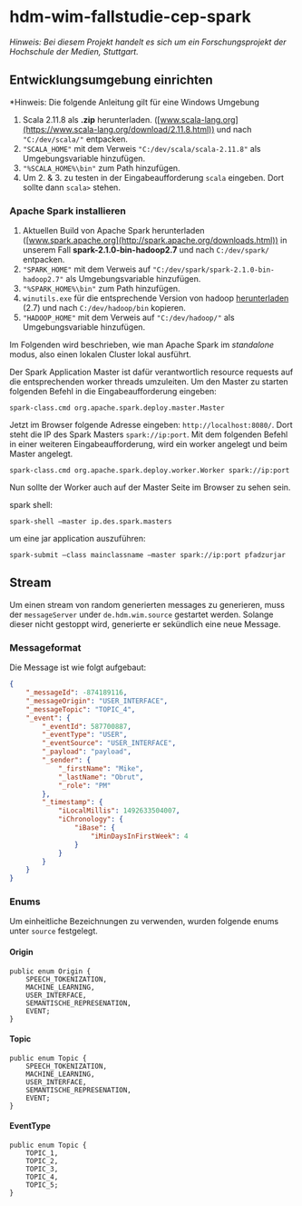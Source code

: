 # hdm-wim-fallstudie-cep-spark

*Hinweis: Bei diesem Projekt handelt es sich um ein Forschungsprojekt der Hochschule der Medien, Stuttgart.*

## Entwicklungsumgebung einrichten

*Hinweis: Die folgende Anleitung gilt für eine Windows Umgebung

1. Scala 2.11.8 als **.zip** herunterladen. ([www.scala-lang.org](https://www.scala-lang.org/download/2.11.8.html)) und nach
 `"C:/dev/scala/"` entpacken.
2. `"SCALA_HOME"` mit dem Verweis `"C:/dev/scala/scala-2.11.8"` als Umgebungsvariable hinzufügen.
3. `"%SCALA_HOME%\bin"` zum Path hinzufügen.
4. Um 2. & 3. zu testen in der Eingabeaufforderung `scala` eingeben. Dort sollte dann `scala>` stehen.

### Apache Spark installieren

1. Aktuellen Build von Apache Spark herunterladen ([www.spark.apache.org](http://spark.apache.org/downloads.html)) in unserem Fall **spark-2.1.0-bin-hadoop2.7** und nach `C:/dev/spark/` entpacken.
2. `"SPARK_HOME"` mit dem Verweis auf `"C:/dev/spark/spark-2.1.0-bin-hadoop2.7"` als Umgebungsvariable hinzufügen.
3. `"%SPARK_HOME%\bin"` zum Path hinzufügen.
4. `winutils.exe` für die entsprechende Version von hadoop [herunterladen](https://github.com/steveloughran/winutils) (2.7) und nach `C:/dev/hadoop/bin` kopieren.
5. `"HADOOP_HOME"` mit dem Verweis auf `"C:/dev/hadoop/"` als Umgebungsvariable hinzufügen.

Im Folgenden wird beschrieben, wie man Apache Spark im *standalone* modus, also einen lokalen Cluster lokal ausführt.

Der Spark Application Master ist dafür verantwortlich resource requests auf die entsprechenden worker threads umzuleiten.
Um den Master zu starten folgenden Befehl in die Eingabeaufforderung eingeben:

`spark-class.cmd org.apache.spark.deploy.master.Master`

Jetzt im Browser folgende Adresse eingeben: `http://localhost:8080/`. Dort steht die IP des Spark Masters `spark://ip:port`. 
Mit dem folgenden Befehl in einer weiteren Eingabeaufforderung, wird ein worker angelegt und beim Master angelegt. 

`spark-class.cmd org.apache.spark.deploy.worker.Worker spark://ip:port`

Nun sollte der Worker auch auf der Master Seite im Browser zu sehen sein.

spark shell:

`spark-shell –master ip.des.spark.masters`

um eine jar application auszuführen:

`spark-submit –class mainclassname –master spark://ip:port pfadzurjar`

## Stream

Um einen stream von random generierten messages zu generieren, muss der `messageServer` under `de.hdm.wim.source` gestartet werden. Solange dieser nicht gestoppt wird, generierte er sekündlich eine neue Message.

### Messageformat
Die Message ist wie folgt aufgebaut:

```json
{
 	"_messageId": -874189116,
 	"_messageOrigin": "USER_INTERFACE",
 	"_messageTopic": "TOPIC_4",
 	"_event": {
 		"_eventId": 587700887,
 		"_eventType": "USER",
 		"_eventSource": "USER_INTERFACE",
 		"_payload": "payload",
 		"_sender": {
 			"_firstName": "Mike",
 			"_lastName": "Obrut",
 			"_role": "PM"
 		},
 		"_timestamp": {
 			"iLocalMillis": 1492633504007,
 			"iChronology": {
 				"iBase": {
 					"iMinDaysInFirstWeek": 4
 				}
 			}
 		}
 	}
}
```

### Enums
 
Um einheitliche Bezeichnungen zu verwenden, wurden folgende enums unter `source` festgelegt.
 
#### Origin
```
public enum Origin {
    SPEECH_TOKENIZATION,
    MACHINE_LEARNING,
    USER_INTERFACE,
    SEMANTISCHE_REPRESENATION,
    EVENT;
}
```

#### Topic
```
public enum Topic {
    SPEECH_TOKENIZATION,
    MACHINE_LEARNING,
    USER_INTERFACE,
    SEMANTISCHE_REPRESENATION,
    EVENT;
}
```

#### EventType
```
public enum Topic {
    TOPIC_1,
    TOPIC_2,
    TOPIC_3,
    TOPIC_4,
    TOPIC_5;
}
```